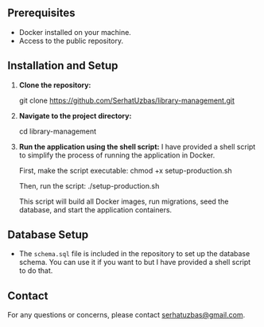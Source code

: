 ## Prerequisites

- Docker installed on your machine.
- Access to the public repository.

## Installation and Setup

1. **Clone the repository:**

   git clone https://github.com/SerhatUzbas/library-management.git

2. **Navigate to the project directory:**

   cd library-management

3. **Run the application using the shell script:**
   I have provided a shell script to simplify the process of running the application in Docker.

   First, make the script executable:
   chmod +x setup-production.sh

   Then, run the script:
   ./setup-production.sh

   This script will build all Docker images, run migrations, seed the database, and start the application containers.

## Database Setup

- The `schema.sql` file is included in the repository to set up the database schema. You can use it if you want to but I have provided a shell script to do that.

## Contact

For any questions or concerns, please contact serhatuzbas@gmail.com.
